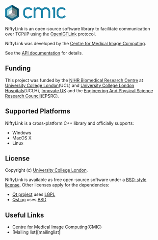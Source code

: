 ![CMIC logo][logo]

NiftyLink is an open-source software library to facilitate
communication over TCP/IP using the [OpenIGTLink][openigtlink] protocol.

NiftyLink was developed by the [Centre for Medical Image Computing][cmic].

See the [API documentation][api] for details.

Funding
-------------

This project was funded by the [NIHR Biomedical
Research Centre][nihr] at [University College London][ucl](UCL) and
[University College London Hospitals][uclh](UCLH), 
[Innovate UK][innovateuk] and the [Engineering And
Physical Science Research Council][epsrc](EPSRC).

Supported Platforms
-----------------------------

NiftyLink is a cross-platform C++ library and officially supports:

 - Windows
 - MacOS X
 - Linux

License
-----------

Copyright (c) [University College London][ucl].

NiftyLink is available as free open-source software under a [BSD-style license][license].
Other licenses apply for the dependencies:

 - [Qt project][qt] uses [LGPL][qt-lgpl]
 - [QsLog][qslog] uses [BSD][qslog-bsd]

Useful Links
------------------

 - [Centre for Medical Image Computing][cmic](CMIC)
 - [Mailing list][mailinglist]

[logo]: ./Doc/Images/NiftyLinkLogo.png
[openigtlink]: http://www.na-mic.org/Wiki/index.php/OpenIGTLink
[cmic]: http://cmic.cs.ucl.ac.uk
[api]: http://cmic.cs.ucl.ac.uk/platform/niftk/current/NiftyLink/index.html
[ucl]: http://www.ucl.ac.uk
[license]: LICENSE.txt
[qt]: http://qt-project.org
[qt-lgpl]: http://qt-project.org/products/licensing
[qslog]: https://bitbucket.org/razvanpetru/qt-components/wiki/QsLog
[qslog-bsd]: http://opensource.org/licenses/BSD-3-Clause
[nihr]: http://www.nihr.ac.uk/research
[uclh]: http://www.uclh.nhs.uk
[innovateuk]: https://www.innovateuk.org
[epsrc]: http://www.epsrc.ac.uk

